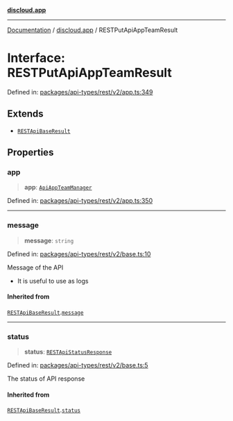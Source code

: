 [**discloud.app**](../README.md)

***

[Documentation](../../packages.md) / [discloud.app](../README.md) / RESTPutApiAppTeamResult

# Interface: RESTPutApiAppTeamResult

Defined in: [packages/api-types/rest/v2/app.ts:349](https://github.com/discloud/discloud.app/blob/bfcb626f6315ac03eb36b36e57f162cd101e1996/packages/api-types/rest/v2/app.ts#L349)

## Extends

- [`RESTApiBaseResult`](RESTApiBaseResult.md)

## Properties

### app

> **app**: [`ApiAppTeamManager`](ApiAppTeamManager.md)

Defined in: [packages/api-types/rest/v2/app.ts:350](https://github.com/discloud/discloud.app/blob/bfcb626f6315ac03eb36b36e57f162cd101e1996/packages/api-types/rest/v2/app.ts#L350)

***

### message

> **message**: `string`

Defined in: [packages/api-types/rest/v2/base.ts:10](https://github.com/discloud/discloud.app/blob/bfcb626f6315ac03eb36b36e57f162cd101e1996/packages/api-types/rest/v2/base.ts#L10)

Message of the API
- It is useful to use as logs

#### Inherited from

[`RESTApiBaseResult`](RESTApiBaseResult.md).[`message`](RESTApiBaseResult.md#message)

***

### status

> **status**: [`RESTApiStatusResponse`](../type-aliases/RESTApiStatusResponse.md)

Defined in: [packages/api-types/rest/v2/base.ts:5](https://github.com/discloud/discloud.app/blob/bfcb626f6315ac03eb36b36e57f162cd101e1996/packages/api-types/rest/v2/base.ts#L5)

The status of API response

#### Inherited from

[`RESTApiBaseResult`](RESTApiBaseResult.md).[`status`](RESTApiBaseResult.md#status)
